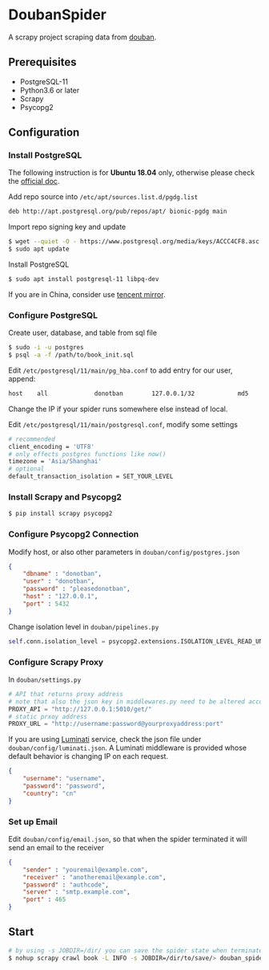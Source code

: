 # DoubanSpider

A scrapy project scraping data from [douban](https://www.douban.com).

## Prerequisites

- PostgreSQL-11
- Python3.6 or later
- Scrapy
- Psycopg2

## Configuration

### Install PostgreSQL
The following instruction is for **Ubuntu 18.04** only, otherwise please check the [official doc](https://www.postgresql.org/download/).

Add repo source into `/etc/apt/sources.list.d/pgdg.list`
```bash
deb http://apt.postgresql.org/pub/repos/apt/ bionic-pgdg main
```
Import repo signing key and update
```bash
$ wget --quiet -O - https://www.postgresql.org/media/keys/ACCC4CF8.asc | sudo apt-key add -
$ sudo apt update
```
Install PostgreSQL
```bash
$ sudo apt install postgresql-11 libpq-dev
```
If you are in China, consider use [tencent mirror](https://mirrors.cloud.tencent.com/).

### Configure PostgreSQL
Create user, database, and table from sql file
```bash
$ sudo -i -u postgres
$ psql -a -f /path/to/book_init.sql
```
Edit `/etc/postgresql/11/main/pg_hba.conf` to add entry for our user, append:
```bash
host    all             donotban        127.0.0.1/32            md5
```
Change the IP if your spider runs somewhere else instead of local.

Edit `/etc/postgresql/11/main/postgresql.conf`, modify some settings
```bash
# recommended
client_encoding = 'UTF8'
# only effects postgres functions like now()
timezone = 'Asia/Shanghai'
# optional
default_transaction_isolation = SET_YOUR_LEVEL
```
### Install Scrapy and Psycopg2
```bash
$ pip install scrapy psycopg2
```
### Configure Psycopg2 Connection
Modify host, or also other parameters in `douban/config/postgres.json`

```json
{
    "dbname" : "donotban",
    "user" : "donotban",
    "password" : "pleasedonotban",
    "host" : "127.0.0.1",
    "port" : 5432
}
```
Change isolation level in `douban/pipelines.py`
```python
self.conn.isolation_level = psycopg2.extensions.ISOLATION_LEVEL_READ_UNCOMMITTED
```

### Configure Scrapy Proxy
In `douban/settings.py`
```python
# API that returns proxy address
# note that also the json key in middlewares.py need to be altered according to your API
PROXY_API = "http://127.0.0.1:5010/get/"
# static prxoy address
PROXY_URL = "http://username:password@yourproxyaddress:port"
```
If you are using [Luminati](https://luminati.io) service, check the json file under `douban/config/luminati.json`. A Luminati middleware is provided whose default behavior is changing IP on each request.
```json
{
    "username": "username",
    "password": "password",
    "country": "cn"
}
```

### Set up Email
Edit `douban/config/email.json`, so that when the spider terminated it will send an email to the receiver
```json
{
    "sender" : "youremail@example.com",
    "receiver" : "anotheremail@example.com",
    "password" : "authcode",
    "server" : "smtp.example.com",
    "port" : 465
}
```
## Start
```bash
# by using -s JOBDIR=/dir/ you can save the spider state when terminate the spider
$ nohup scrapy crawl book -L INFO -s JOBDIR=/dir/to/save/> douban_spider.log 2>&1 &
```